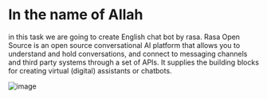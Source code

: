 # **In the name of Allah**

in this task we are going to create English chat bot by rasa.
Rasa Open Source is an open source conversational AI platform that allows you to understand and hold conversations, and connect to messaging channels and third party systems through a set of APIs. It supplies the building blocks for creating virtual (digital) assistants or chatbots.

![image](https://user-images.githubusercontent.com/113304112/202321815-3916bf94-db78-4b69-bb0c-f133e91c4a58.png)
